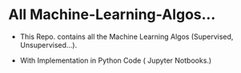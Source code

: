 # All Machine-Learning-Algos...

- This Repo. contains all the Machine Learning Algos (Supervised, Unsupervised...).

 - With Implementation in Python Code ( Jupyter Notbooks.)

